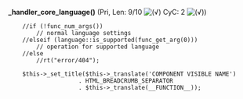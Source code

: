 **_handler_core_language()** (Pri, Len: 9/10 ![(&radic;)](https://raw.github.com/TheB3Rt0z/schrimp/master/.inc/img/icon_16x16_green_ok.png "") CyC: 2 ![(&radic;)](https://raw.github.com/TheB3Rt0z/schrimp/master/.inc/img/icon_16x16_green_ok.png ""))  
  
		//if (!func_num_args())
			// normal language settings
		//elseif (language::is_supported(func_get_arg(0)))
			// operation for supported language
		//else
			//rt("error/404");

		$this->_set_title($this->_translate('COMPONENT VISIBLE NAME')
		                . HTML_BREADCRUMB_SEPARATOR
		                . $this->_translate(__FUNCTION__));
